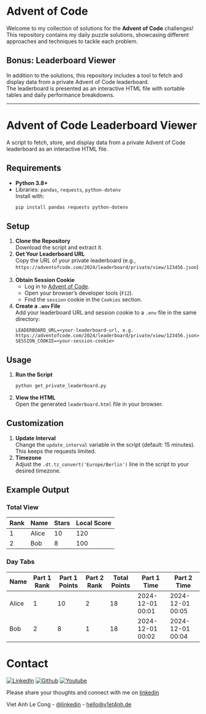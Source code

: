 # Advent of Code
Welcome to my collection of solutions for the **Advent of Code** challenges!  
This repository contains my daily puzzle solutions, showcasing different approaches and techniques to tackle each problem.

## Bonus: Leaderboard Viewer
In addition to the solutions, this repository includes a tool to fetch and display data from a private Advent of Code leaderboard.  
The leaderboard is presented as an interactive HTML file with sortable tables and daily performance breakdowns.

---

# Advent of Code Leaderboard Viewer
A script to fetch, store, and display data from a private Advent of Code leaderboard as an interactive HTML file.

## Requirements
- **Python 3.8+**
- Libraries: `pandas`, `requests`, `python-dotenv`  
  Install with:
  ```bash
  pip install pandas requests python-dotenv

## Setup
1. **Clone the Repository**  
   Download the script and extract it.
2. **Get Your Leaderboard URL**  
   Copy the URL of your private leaderboard (e.g., `https://adventofcode.com/2024/leaderboard/private/view/123456.json`).
3. **Obtain Session Cookie**  
   - Log in to [Advent of Code](https://adventofcode.com).  
   - Open your browser’s developer tools (`F12`).  
   - Find the `session` cookie in the `Cookies` section.
4. **Create a `.env` File**  
   Add your leaderboard URL and session cookie to a `.env` file in the same directory:
   ```plaintext
   LEADERBOARD_URL=<your-leaderboard-url, e.g. https://adventofcode.com/2024/leaderboard/private/view/123456.json>
   SESSION_COOKIE=<your-session-cookie>
   ```

## Usage
1. **Run the Script**  
   ```bash
   python get_private_leaderboard.py
2. **View the HTML**  
   Open the generated `leaderboard.html` file in your browser.


## Customization
1. **Update Interval**  
   Change the `update_interval` variable in the script (default: 15 minutes). This keeps the requests limited.
2. **Timezone**  
   Adjust the `.dt.tz_convert('Europe/Berlin')` line in the script to your desired timezone.


## Example Output
### Total View
| Rank | Name   | Stars | Local Score |
|------|--------|-------|-------------|
| 1    | Alice  | 10    | 120         |
| 2    | Bob    | 8     | 100         |

### Day Tabs
| Name   | Part 1 Rank | Part 1 Points | Part 2 Rank | Total Points | Part 1 Time       | Part 2 Time       |
|--------|-------------|---------------|-------------|--------------|-------------------|-------------------|
| Alice  | 1           | 10            | 2           | 18           | 2024-12-01 00:01  | 2024-12-01 00:05  |
| Bob    | 2           | 8             | 1           | 18           | 2024-12-01 00:02  | 2024-12-01 00:04  |



<!-- CONTACT -->
# Contact
[![LinkedIn][linkedin-shield]][linkedin-url] [![Github][github-shield]][github-url] [![Youtube][youtube-shield]][youtube-url]

Please share your thoughts and connect with me on [linkedin](https://linkedin.com/in/viet-anh-le-cong) 

Viet Anh Le Cong - [@linkedin](https://linkedin.com/in/viet-anh-le-cong) - [hello@v1et4nh.de](mailto:hello@v1et4nh.de)


<!-- MARKDOWN LINKS & IMAGES -->
<!-- https://www.markdownguide.org/basic-syntax/#reference-style-links -->
[github-shield]: https://img.shields.io/github/followers/v1et4nh?label=Github&style=for-the-badge
[linkedin-shield]: https://img.shields.io/badge/-LinkedIn-black.svg?style=for-the-badge&logo=linkedin&colorB=555&logoColor=blue
[youtube-shield]: https://img.shields.io/endpoint?color=red&label=Youtube&logoColor=red&style=for-the-badge&url=https%3A%2F%2Fyoutube-channel-badge-v1.vercel.app%2Fapi%2Fsubscriber
[github-url]: https://github.com/v1et4nh
[linkedin-url]: https://linkedin.com/in/viet-anh-le-cong
[youtube-url]: https://www.youtube.com/channel/UC7PMQLO9HIZ5zEogOkHp8yw